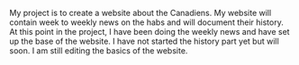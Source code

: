 My project is to create a website about the Canadiens.
My website will contain week to weekly news on the habs and will document their history.
At this point in the project, I have been doing the weekly news and have set up the base of the website. I have not started the history part yet but will soon. I am still editing the basics of the website.
